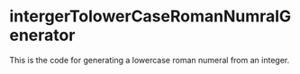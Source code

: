 # intergerTolowerCaseRomanNumralGenerator
This is the code for generating a lowercase roman numeral from an integer.
